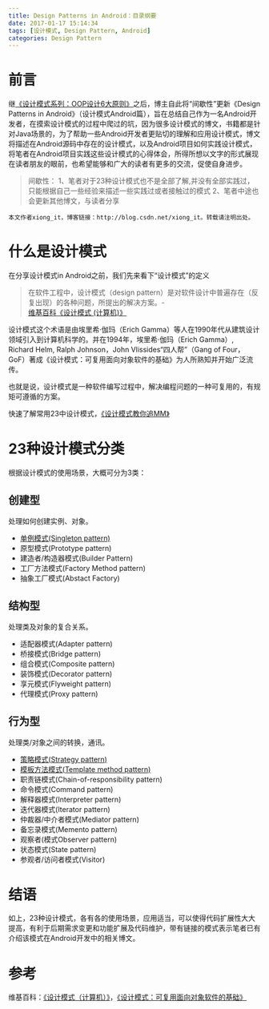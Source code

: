 ```yaml
---
title: Design Patterns in Android：目录纲要
date: 2017-01-17 15:14:34
tags: [设计模式, Design Pattern, Android]
categories: Design Pattern
---
```

前言
==
继[《设计模式系列：OOP设计6大原则》](http://blog.csdn.net/xiong_it/article/details/53467684)之后，博主自此将“间歇性”更新《Design Patterns in Android》（设计模式Android篇），旨在总结自己作为一名Android开发者，在摸索设计模式的过程中爬过的坑，因为很多设计模式的博文，书籍都是针对Java场景的，为了帮助一些Android开发者更贴切的理解和应用设计模式，博文将描述在Android源码中存在的设计模式，以及Android项目如何实践设计模式，将笔者在Android项目实践这些设计模式的心得体会，所得所想以文字的形式展现在读者朋友的眼前，也希望能够和广大的读者有更多的交流，促使自身进步。
> 间歇性：
1、笔者对于23种设计模式也不是全部了解,并没有全部实践过，只能根据自己一些经验来描述一些实践过或者接触过的模式
2、笔者中途也会更新其他博文，与读者分享

	本文作者xiong_it，博客链接：http://blog.csdn.net/xiong_it。转载请注明出处。

什么是设计模式
==
在分享设计模式in Android之前，我们先来看下“设计模式”的定义
> 在软件工程中，设计模式（design pattern）是对软件设计中普遍存在（反复出现）的各种问题，所提出的解决方案。-[维基百科《设计模式 (计算机)》](https://zh.wikipedia.org/wiki/%E8%AE%BE%E8%AE%A1%E6%A8%A1%E5%BC%8F_%28%E8%AE%A1%E7%AE%97%E6%9C%BA%29)

设计模式这个术语是由埃里希·伽玛（Erich Gamma）等人在1990年代从建筑设计领域引入到计算机科学的。并在1994年，埃里希·伽玛（Erich Gamma）, Richard Helm, Ralph Johnson，John Vlissides“四人帮”（Gang of Four，GoF）著成《设计模式：可复用面向对象软件的基础》为人所熟知并开始广泛流传。

也就是说，设计模式是一种软件编写过程中，解决编程问题的一种可复用的，有规矩可遵循的方案。

快速了解常用23中设计模式，[《设计模式教你追MM》](http://blog.csdn.net/xiong_it/article/details/43445799)

23种设计模式分类
==
根据设计模式的使用场景，大概可分为3类：

创建型
--
处理如何创建实例、对象。

 - [单例模式(Singleton pattern)](http://blog.csdn.net/xiong_it/article/details/54575474)
 - 原型模式(Prototype pattern)
 - 建造者/构造器模式(Builder Pattern)
 - 工厂方法模式(Factory Method pattern)
 - 抽象工厂模式(Abstact Factory)

结构型
--
处理类及对象的复合关系。

 - 适配器模式(Adapter pattern)
 - 桥接模式(Bridge pattern)
 - 组合模式(Composite pattern)
 - 装饰模式(Decorator pattern)
 - 享元模式(Flyweight pattern)
 - 代理模式(Proxy pattern)

行为型
--
 处理类/对象之间的转换，通讯。

 - [策略模式(Strategy pattern)](http://blog.csdn.net/xiong_it/article/details/54574746)
 - [模板方法模式(Template method pattern)](http://blog.csdn.net/xiong_it/article/details/54575479)
 - 职责链模式(Chain-of-responsibility pattern)
 - 命令模式(Command pattern)
 - 解释器模式(Interpreter pattern)
 - 迭代器模式(Iterator pattern)
 - 仲裁器/中介者模式(Mediator pattern)
 - 备忘录模式(Memento pattern)
 - 观察者(模式Observer pattern)
 - 状态模式(State pattern)
 - 参观者/访问者模式(Visitor)
	
结语
==
如上，23种设计模式，各有各的使用场景，应用适当，可以使得代码扩展性大大提高，有利于后期需求变更和功能扩展及代码维护，带有链接的模式表示笔者已有介绍该模式在Android开发中的相关博文。

参考
==
维基百科：[《设计模式（计算机）》](https://zh.wikipedia.org/wiki/%E8%AE%BE%E8%AE%A1%E6%A8%A1%E5%BC%8F_%28%E8%AE%A1%E7%AE%97%E6%9C%BA%29)，[《设计模式：可复用面向对象软件的基础》](https://zh.wikipedia.org/wiki/%E8%AE%BE%E8%AE%A1%E6%A8%A1%E5%BC%8F%EF%BC%9A%E5%8F%AF%E5%A4%8D%E7%94%A8%E9%9D%A2%E5%90%91%E5%AF%B9%E8%B1%A1%E8%BD%AF%E4%BB%B6%E7%9A%84%E5%9F%BA%E7%A1%80)
